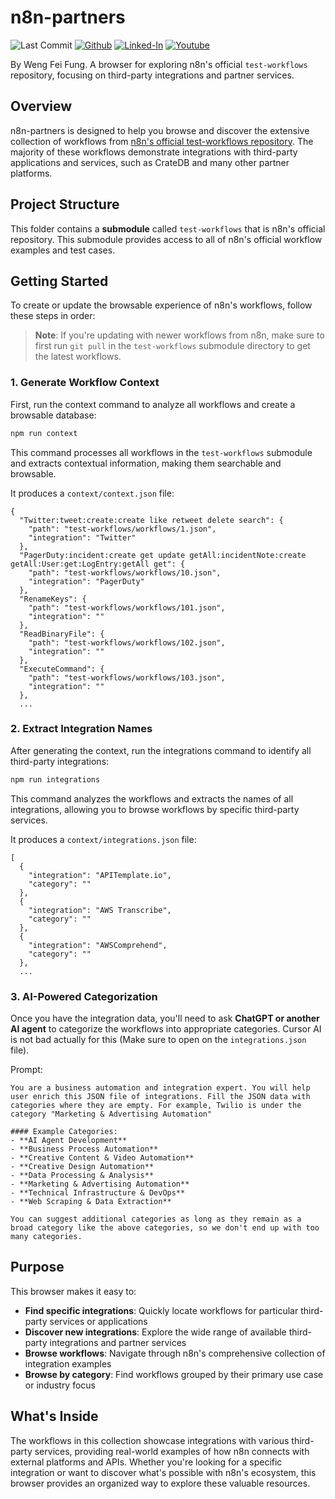 # n8n-partners



![Last Commit](https://img.shields.io/github/last-commit/Siphon880gh/n8n-templates/main)
<a target="_blank" href="https://github.com/Siphon880gh" rel="nofollow"><img src="https://img.shields.io/badge/GitHub--blue?style=social&logo=GitHub" alt="Github" data-canonical-src="https://img.shields.io/badge/GitHub--blue?style=social&logo=GitHub" style="max-width:8.5ch;"></a>
<a target="_blank" href="https://www.linkedin.com/in/weng-fung/" rel="nofollow"><img src="https://img.shields.io/badge/LinkedIn-blue?style=flat&logo=linkedin&labelColor=blue" alt="Linked-In" data-canonical-src="https://img.shields.io/badge/LinkedIn-blue?style=flat&amp;logo=linkedin&amp;labelColor=blue" style="max-width:10ch;"></a>
<a target="_blank" href="https://www.youtube.com/@WayneTeachesCode/" rel="nofollow"><img src="https://img.shields.io/badge/Youtube-red?style=flat&logo=youtube&labelColor=red" alt="Youtube" data-canonical-src="https://img.shields.io/badge/Youtube-red?style=flat&amp;logo=youtube&amp;labelColor=red" style="max-width:10ch;"></a>

By Weng Fei Fung. A browser for exploring n8n's official `test-workflows` repository, focusing on third-party integrations and partner services.

## Overview

n8n-partners is designed to help you browse and discover the extensive collection of workflows from [n8n's official test-workflows repository](https://github.com/n8n-io/test-workflows). The majority of these workflows demonstrate integrations with third-party applications and services, such as CrateDB and many other partner platforms.

## Project Structure

This folder contains a **submodule** called `test-workflows` that is n8n's official repository. This submodule provides access to all of n8n's official workflow examples and test cases.

## Getting Started

To create or update the browsable experience of n8n's workflows, follow these steps in order:

> **Note**: If you're updating with newer workflows from n8n, make sure to first run `git pull` in the `test-workflows` submodule directory to get the latest workflows.

### 1. Generate Workflow Context
First, run the context command to analyze all workflows and create a browsable database:

```bash
npm run context
```

This command processes all workflows in the `test-workflows` submodule and extracts contextual information, making them searchable and browsable.

It produces a `context/context.json` file:
```
{
  "Twitter:tweet:create:create like retweet delete search": {
    "path": "test-workflows/workflows/1.json",
    "integration": "Twitter"
  },
  "PagerDuty:incident:create get update getAll:incidentNote:create getAll:User:get:LogEntry:getAll get": {
    "path": "test-workflows/workflows/10.json",
    "integration": "PagerDuty"
  },
  "RenameKeys": {
    "path": "test-workflows/workflows/101.json",
    "integration": ""
  },
  "ReadBinaryFile": {
    "path": "test-workflows/workflows/102.json",
    "integration": ""
  },
  "ExecuteCommand": {
    "path": "test-workflows/workflows/103.json",
    "integration": ""
  },
  ...
```

### 2. Extract Integration Names
After generating the context, run the integrations command to identify all third-party integrations:

```bash
npm run integrations
```

This command analyzes the workflows and extracts the names of all integrations, allowing you to browse workflows by specific third-party services.

It produces a `context/integrations.json` file:
```
[
  {
    "integration": "APITemplate.io",
    "category": ""
  },
  {
    "integration": "AWS Transcribe",
    "category": ""
  },
  {
    "integration": "AWSComprehend",
    "category": ""
  },
  ...
```

### 3. AI-Powered Categorization
Once you have the integration data, you'll need to ask **ChatGPT or another AI agent** to categorize the workflows into appropriate categories. Cursor AI is not bad actually for this (Make sure to open on the `integrations.json` file).

Prompt:
```
You are a business automation and integration expert. You will help user enrich this JSON file of integrations. Fill the JSON data with categories where they are empty. For example, Twilio is under the category "Marketing & Advertising Automation"

#### Example Categories:
- **AI Agent Development**
- **Business Process Automation**
- **Creative Content & Video Automation**
- **Creative Design Automation**
- **Data Processing & Analysis**
- **Marketing & Advertising Automation**
- **Technical Infrastructure & DevOps**
- **Web Scraping & Data Extraction**

You can suggest additional categories as long as they remain as a broad category like the above categories, so we don't end up with too many categories.
```

## Purpose

This browser makes it easy to:

- **Find specific integrations**: Quickly locate workflows for particular third-party services or applications
- **Discover new integrations**: Explore the wide range of available third-party integrations and partner services
- **Browse workflows**: Navigate through n8n's comprehensive collection of integration examples
- **Browse by category**: Find workflows grouped by their primary use case or industry focus

## What's Inside

The workflows in this collection showcase integrations with various third-party services, providing real-world examples of how n8n connects with external platforms and APIs. Whether you're looking for a specific integration or want to discover what's possible with n8n's ecosystem, this browser provides an organized way to explore these valuable resources.
